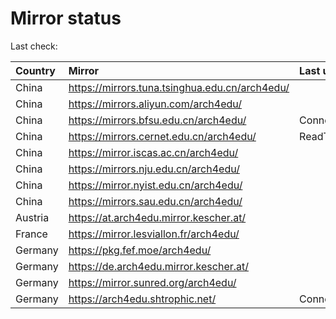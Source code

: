 <script src="./time.js"></script>
# Mirror status
Last check: <script type="text/javascript">localize(1754000816.9428754);</script>

|Country|Mirror|Last update|
|:------|:-----|:----------|
|China|https://mirrors.tuna.tsinghua.edu.cn/arch4edu/|<script type="text/javascript">localize(1753944818);</script>|
|China|https://mirrors.aliyun.com/arch4edu/|<script type="text/javascript">localize(1753987843);</script>|
|China|https://mirrors.bfsu.edu.cn/arch4edu/|ConnectionError|
|China|https://mirrors.cernet.edu.cn/arch4edu/|ReadTimeout|
|China|https://mirror.iscas.ac.cn/arch4edu/|<script type="text/javascript">localize(1753987843);</script>|
|China|https://mirrors.nju.edu.cn/arch4edu/|<script type="text/javascript">localize(1753901464);</script>|
|China|https://mirror.nyist.edu.cn/arch4edu/|<script type="text/javascript">localize(1753944818);</script>|
|China|https://mirrors.sau.edu.cn/arch4edu/|<script type="text/javascript">localize(1753815127);</script>|
|Austria|https://at.arch4edu.mirror.kescher.at/|<script type="text/javascript">localize(1753944818);</script>|
|France|https://mirror.lesviallon.fr/arch4edu/|<script type="text/javascript">localize(1753944818);</script>|
|Germany|https://pkg.fef.moe/arch4edu/|<script type="text/javascript">localize(1753944818);</script>|
|Germany|https://de.arch4edu.mirror.kescher.at/|<script type="text/javascript">localize(1753944818);</script>|
|Germany|https://mirror.sunred.org/arch4edu/|<script type="text/javascript">localize(1753944818);</script>|
|Germany|https://arch4edu.shtrophic.net/|ConnectionError|

<script src="./tablefilter/tablefilter.js"></script>
<script src="./table.js"></script>